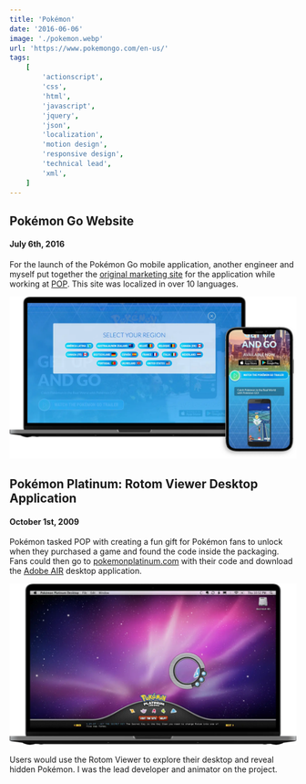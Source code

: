 ```yaml
---
title: 'Pokémon'
date: '2016-06-06'
image: './pokemon.webp'
url: 'https://www.pokemongo.com/en-us/'
tags:
    [
        'actionscript',
        'css',
        'html',
        'javascript',
        'jquery',
        'json',
        'localization',
        'motion design',
        'responsive design',
        'technical lead',
        'xml',
    ]
---
```


## Pokémon Go Website

#### July 6th, 2016

For the launch of the Pokémon Go mobile application, another engineer and myself put together the [original marketing site](https://www.pokemongo.com/en-us/) for the application while working at [POP](https://www.wearepop.com). This site was localized in over 10 languages.

![Pokémon Go Website](./pokemon-go-1.webp)

## Pokémon Platinum: Rotom Viewer Desktop Application

#### October 1st, 2009

Pokémon tasked POP with creating a fun gift for Pokémon fans to unlock when they purchased a game and found the code inside the packaging. Fans could then go to [pokemonplatinum.com](https://www.pokemonplatinum.com/#/rotom/) with their code and download the [Adobe AIR](https://blog.adobe.com/en/publish/2019/05/30/the-future-of-adobe-air.html) desktop application.

![Pokémon Go Website](./pokemon-platinum-1.webp)

Users would use the Rotom Viewer to explore their desktop and reveal hidden Pokémon. I was the lead developer and animator on the project.
